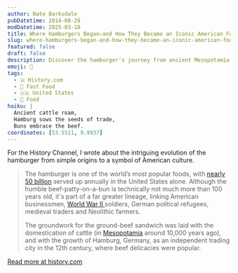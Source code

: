 ```yaml
---
author: Nate Barksdale
pubDatetime: 2014-08-29
modDatetime: 2025-03-18
title: Where Hamburgers Began—and How They Became an Iconic American Food
slug: where-hamburgers-began-and-how-they-became-an-iconic-american-food
featured: false
draft: false
description: Discover the hamburger's journey from ancient Mesopotamia to American icon, tracing its roots through centuries of history and culture.
emoji: 🍔
tags:
  - 🇭 History.com
  - 🍔 Fast Food
  - 🇺🇸 United States
  - 🍗 Food
haiku: |
  Ancient cattle roam,  
  Hamburg sows the seeds of trade,  
  Buns embrace the beef.
coordinates: [53.5511, 9.9937]
---
```


For the History Channel, I wrote about the intriguing evolution of the hamburger from simple origins to a symbol of American culture.

> The hamburger is one of the world’s most popular foods, with [nearly 50 billion](https://www.pbs.org/newshour/science/the-hidden-costs-of-hamburgers) served up annually in the United States alone. Although the humble beef-patty-on-a-bun is technically not much more than 100 years old, it's part of a far greater lineage, linking American businessmen, [World War II ](https://www.history.com/topics/world-war-ii/world-war-ii-history)soldiers, German political refugees, medieval traders and Neolithic farmers.
>
> The groundwork for the ground-beef sandwich was laid with the domestication of cattle (in [Mesopotamia](https://www.history.com/news/how-mesopotamia-became-the-cradle-of-civilization) around 10,000 years ago), and with the growth of Hamburg, Germany, as an independent trading city in the 12th century, where beef delicacies were popular.

[Read more at history.com](https://www.history.com/news/hamburger-helpers-the-history-of-americas-favorite-sandwich)
